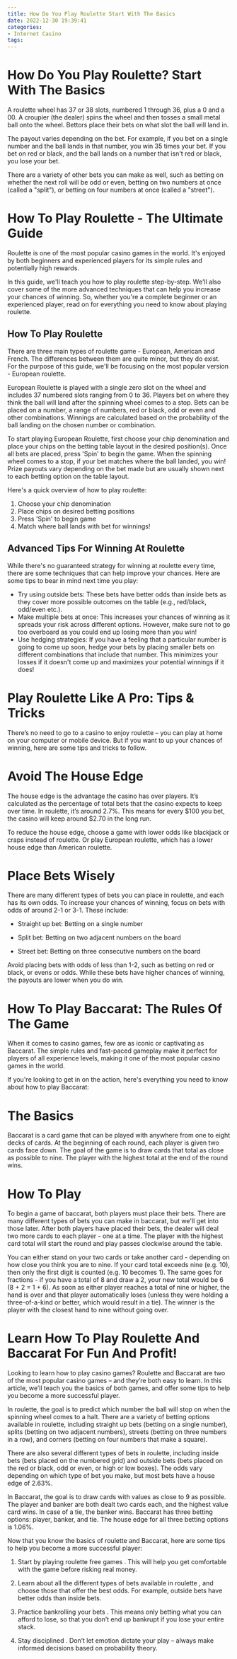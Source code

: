 ```yaml
---
title: How Do You Play Roulette Start With The Basics
date: 2022-12-30 19:39:41
categories:
- Internet Casino
tags:
---
```



#  How Do You Play Roulette? Start With The Basics

A roulette wheel has 37 or 38 slots, numbered 1 through 36, plus a 0 and a 00. A croupier (the dealer) spins the wheel and then tosses a small metal ball onto the wheel. Bettors place their bets on what slot the ball will land in.

The payout varies depending on the bet. For example, if you bet on a single number and the ball lands in that number, you win 35 times your bet. If you bet on red or black, and the ball lands on a number that isn't red or black, you lose your bet.

There are a variety of other bets you can make as well, such as betting on whether the next roll will be odd or even, betting on two numbers at once (called a "split"), or betting on four numbers at once (called a "street").

#  How To Play Roulette - The Ultimate Guide

Roulette is one of the most popular casino games in the world. It's enjoyed by both beginners and experienced players for its simple rules and potentially high rewards.

In this guide, we'll teach you how to play roulette step-by-step. We'll also cover some of the more advanced techniques that can help you increase your chances of winning. So, whether you're a complete beginner or an experienced player, read on for everything you need to know about playing roulette.

## How To Play Roulette

There are three main types of roulette game - European, American and French. The differences between them are quite minor, but they do exist. For the purpose of this guide, we'll be focusing on the most popular version - European roulette.

European Roulette is played with a single zero slot on the wheel and includes 37 numbered slots ranging from 0 to 36. Players bet on where they think the ball will land after the spinning wheel comes to a stop. Bets can be placed on a number, a range of numbers, red or black, odd or even and other combinations. Winnings are calculated based on the probability of the ball landing on the chosen number or combination.

To start playing European Roulette, first choose your chip denomination and place your chips on the betting table layout in the desired position(s). Once all bets are placed, press 'Spin' to begin the game. When the spinning wheel comes to a stop, if your bet matches where the ball landed, you win! Prize payouts vary depending on the bet made but are usually shown next to each betting option on the table layout.

Here's a quick overview of how to play roulette:
1) Choose your chip denomination 
2) Place chips on desired betting positions 
3) Press 'Spin' to begin game 
4) Match where ball lands with bet for winnings!

 ## Advanced Tips For Winning At Roulette
While there's no guaranteed strategy for winning at roulette every time, there are some techniques that can help improve your chances. Here are some tips to bear in mind next time you play:

- Try using outside bets: These bets have better odds than inside bets as they cover more possible outcomes on the table (e.g., red/black, odd/even etc.). 
- Make multiple bets at once: This increases your chances of winning as it spreads your risk across different options. However, make sure not to go too overboard as you could end up losing more than you win! 
- Use hedging strategies: If you have a feeling that a particular number is going to come up soon, hedge your bets by placing smaller bets on different combinations that include that number. This minimizes your losses if it doesn't come up and maximizes your potential winnings if it does!

#  Play Roulette Like A Pro: Tips & Tricks

There’s no need to go to a casino to enjoy roulette – you can play at home on your computer or mobile device. But if you want to up your chances of winning, here are some tips and tricks to follow.

# Avoid The House Edge

The house edge is the advantage the casino has over players. It’s calculated as the percentage of total bets that the casino expects to keep over time. In roulette, it’s around 2.7%. This means for every $100 you bet, the casino will keep around $2.70 in the long run.

To reduce the house edge, choose a game with lower odds like blackjack or craps instead of roulette. Or play European roulette, which has a lower house edge than American roulette.

# Place Bets Wisely

There are many different types of bets you can place in roulette, and each has its own odds. To increase your chances of winning, focus on bets with odds of around 2-1 or 3-1. These include:

* Straight up bet: Betting on a single number

* Split bet: Betting on two adjacent numbers on the board

* Street bet: Betting on three consecutive numbers on the board


Avoid placing bets with odds of less than 1-2, such as betting on red or black, or evens or odds. While these bets have higher chances of winning, the payouts are lower when you do win.

#  How To Play Baccarat: The Rules Of The Game

When it comes to casino games, few are as iconic or captivating as Baccarat. The simple rules and fast-paced gameplay make it perfect for players of all experience levels, making it one of the most popular casino games in the world.

If you're looking to get in on the action, here's everything you need to know about how to play Baccarat:

# The Basics

Baccarat is a card game that can be played with anywhere from one to eight decks of cards. At the beginning of each round, each player is given two cards face down. The goal of the game is to draw cards that total as close as possible to nine. The player with the highest total at the end of the round wins.

# How To Play

To begin a game of baccarat, both players must place their bets. There are many different types of bets you can make in baccarat, but we'll get into those later. After both players have placed their bets, the dealer will deal two more cards to each player - one at a time. The player with the highest card total will start the round and play passes clockwise around the table.

You can either stand on your two cards or take another card - depending on how close you think you are to nine. If your card total exceeds nine (e.g. 10), then only the first digit is counted (e.g. 10 becomes 1). The same goes for fractions - if you have a total of 8 and draw a 2, your new total would be 6 (8 + 2 = 1 + 6). As soon as either player reaches a total of nine or higher, the hand is over and that player automatically loses (unless they were holding a three-of-a-kind or better, which would result in a tie). The winner is the player with the closest hand to nine without going over.

#  Learn How To Play Roulette And Baccarat For Fun And Profit!

Looking to learn how to play casino games? Roulette and Baccarat are two of the most popular casino games – and they’re both easy to learn. In this article, we’ll teach you the basics of both games, and offer some tips to help you become a more successful player.

In roulette, the goal is to predict which number the ball will stop on when the spinning wheel comes to a halt. There are a variety of betting options available in roulette, including straight up bets (betting on a single number), splits (betting on two adjacent numbers), streets (betting on three numbers in a row), and corners (betting on four numbers that make a square).

There are also several different types of bets in roulette, including inside bets (bets placed on the numbered grid) and outside bets (bets placed on the red or black, odd or even, or high or low boxes). The odds vary depending on which type of bet you make, but most bets have a house edge of 2.63%.

In Baccarat, the goal is to draw cards with values as close to 9 as possible. The player and banker are both dealt two cards each, and the highest value card wins. In case of a tie, the banker wins. Baccarat has three betting options: player, banker, and tie. The house edge for all three betting options is 1.06%.

Now that you know the basics of roulette and Baccarat, here are some tips to help you become a more successful player:

1. Start by playing roulette free games . This will help you get comfortable with the game before risking real money.

2. Learn about all the different types of bets available in roulette , and choose those that offer the best odds. For example, outside bets have better odds than inside bets.

3. Practice bankrolling your bets . This means only betting what you can afford to lose, so that you don’t end up bankrupt if you lose your entire stack.

4. Stay disciplined . Don’t let emotion dictate your play – always make informed decisions based on probability theory.